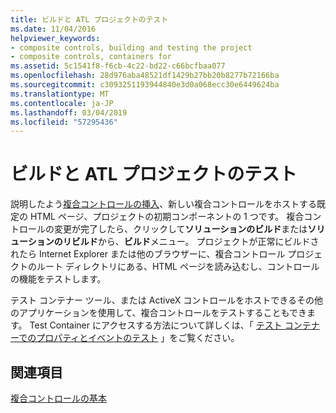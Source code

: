 ```yaml
---
title: ビルドと ATL プロジェクトのテスト
ms.date: 11/04/2016
helpviewer_keywords:
- composite controls, building and testing the project
- composite controls, containers for
ms.assetid: 5c1541f8-f6cb-4c22-bd22-c66bcfbaa077
ms.openlocfilehash: 28d976aba48521df1429b27bb20b8277b72166ba
ms.sourcegitcommit: c3093251193944840e3d0a068ecc30e6449624ba
ms.translationtype: MT
ms.contentlocale: ja-JP
ms.lasthandoff: 03/04/2019
ms.locfileid: "57295436"
---
```

# <a name="building-and-testing-the-atl-project"></a>ビルドと ATL プロジェクトのテスト

説明したよう[複合コントロールの挿入](../atl/inserting-a-composite-control.md)、新しい複合コントロールをホストする既定の HTML ページ、プロジェクトの初期コンポーネントの 1 つです。 複合コントロールの変更が完了したら、クリックして**ソリューションのビルド**または**ソリューションのリビルド**から、**ビルド**メニュー。 プロジェクトが正常にビルドされたら Internet Explorer または他のブラウザーに、複合コントロール プロジェクトのルート ディレクトリにある、HTML ページを読み込むし、コントロールの機能をテストします。

テスト コンテナー ツール、または ActiveX コントロールをホストできるその他のアプリケーションを使用して、複合コントロールをテストすることもできます。 Test Container にアクセスする方法について詳しくは、「 [テスト コンテナーでのプロパティとイベントのテスト](../mfc/testing-properties-and-events-with-test-container.md) 」をご覧ください。

## <a name="see-also"></a>関連項目

[複合コントロールの基本](../atl/atl-composite-control-fundamentals.md)
